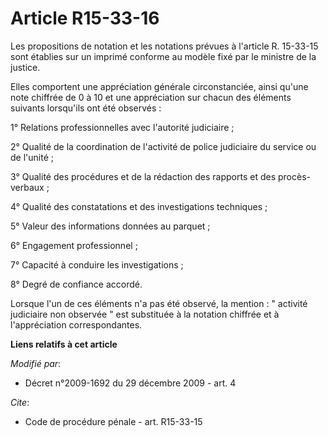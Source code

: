 # Article R15-33-16

Les propositions de notation et les notations prévues à l'article R. 15-33-15 sont établies sur un imprimé conforme au modèle
fixé par le ministre de la justice. 

Elles comportent une appréciation générale circonstanciée, ainsi qu'une note chiffrée de 0 à 10 et une appréciation sur
chacun des éléments suivants lorsqu'ils ont été observés : 

1° Relations professionnelles avec l'autorité judiciaire ; 

2° Qualité de la coordination de l'activité de police judiciaire du service ou de l'unité ; 

3° Qualité des procédures et de la rédaction des rapports et des procès-verbaux ; 

4° Qualité des constatations et des investigations techniques ; 

5° Valeur des informations données au parquet ; 

6° Engagement professionnel ; 

7° Capacité à conduire les investigations ; 

8° Degré de confiance accordé. 

Lorsque l'un de ces éléments n'a pas été observé, la mention : " activité judiciaire non observée " est substituée à la
notation chiffrée et à l'appréciation correspondantes.

**Liens relatifs à cet article**

_Modifié par_:

  - Décret n°2009-1692 du 29 décembre 2009 - art. 4

_Cite_:

  - Code de procédure pénale - art. R15-33-15
